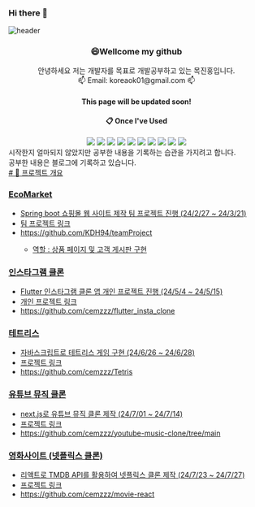 ### Hi there 👋

![header](https://capsule-render.vercel.app/api?type=waving&color=auto&height=300&section=header&text=hello%20world%20i`m%20JH&fontSize=70)


<h3 align="center">😄Wellcome my github</h3>
<div align="center">
 안녕하세요 저는 개발자를 목표로 개발공부하고 있는 목진홍입니다.
</div>

<div align="center">
  📫 Email: koreaok01@gmail.com 📫
</div>
<div align="center">
  <h4>This page will be updated soon!</h4>
</div>

<div align="center">
  
####  :clipboard: Once I've Used 
</div>

<div align="center">
  <img src="https://img.shields.io/badge/JAVA-007396?style=for-the-badge&logo=Java&logoColor=white">
  <img src="https://img.shields.io/badge/JavaScript-F7DF1E?style=for-the-badge&logo=JavaScript&logoColor=white">
  <img src="https://img.shields.io/badge/Spring-6DB33F?style=for-the-badge&logo=Spring&logoColor=white">
  <img src="https://img.shields.io/badge/HTML5-E34F26?style=for-the-badge&logo=HTML5&logoColor=white">
  <img src="https://img.shields.io/badge/CSS3-1572B6?style=for-the-badge&logo=CSS3&logoColor=white">
  <img src="https://img.shields.io/badge/MySQL-4479A1?style=for-the-badge&logo=MySQL&logoColor=white">
  <img src="https://img.shields.io/badge/Oracle-F80000?style=for-the-badge&logo=Oracle&logoColor=white"> 
  <img src="https://img.shields.io/badge/Flutter-02569B?style=for-the-badge&logo=Flutter&logoColor=white"> 
  <img src="https://img.shields.io/badge/Dart-0175C2?style=for-the-badge&logo=Dart&logoColor=white"> 
  <img src="https://img.shields.io/badge/Firebase-FFCA28?style=for-the-badge&logo=Firebase&logoColor=white"> 
</div>

<div> 시작한지 얼마되지 않았지만 공부한 내용을 기록하는 습관을 가지려고 합니다.</div>
<div> 공부한 내용은 블로그에 기록하고 있습니다.</div>
<a href="https://blog.naver.com/jhcemzzz">
# 📑 프로젝트 개요 
<div>
 <h3> EcoMarket </h3>
 <ul>
  <li>Spring boot 쇼핑몰 웹 사이트 제작 팀 프로젝트 진행 (24/2/27 ~ 24/3/21)</li>
  <li>팀 프로젝트 링크 </li>
  <li>https://github.com/KDH94/teamProject</li>
  <ul>
   <li> 역할 : 상품 페이지 및 고객 게시판 구현</li> 
  </ul>
</ul>
</div>

<div></div>


<div>
 <h3>인스타그램 클론</h3>
 <ul>
  <li>Flutter 인스타그램 클론 앱 개인 프로젝트 진행 (24/5/4 ~ 24/5/15)</li>
 <li>개인 프로젝트 링크 </li>
 <li>https://github.com/cemzzz/flutter_insta_clone</li>
 </ul>
</div>

<div></div>

<div>
 <h3> 테트리스 </h3>
 <ul>
  <li>자바스크립트로 테트리스 게임 구현 (24/6/26 ~ 24/6/28)</li>
  <li>프로젝트 링크 </li>
  <li>https://github.com/cemzzz/Tetris</li>
</ul>
</div>

<div></div>

<div>
 <h3> 유튜브 뮤직 클론 </h3>
 <ul>
  <li> next.js로 유튜브 뮤직 클론 제작 (24/7/01 ~ 24/7/14)</li>
  <li>프로젝트 링크 </li>
  <li> https://github.com/cemzzz/youtube-music-clone/tree/main </li>
</ul>
</div>

<div></div>

<div>
 <h3> 영화사이트 (넷플릭스 클론) </h3>
 <ul>
  <li>리액트로 TMDB API를 활용하여 넷플릭스 클론 제작 (24/7/23 ~ 24/7/27)</li>
  <li>프로젝트 링크 </li>
  <li> https://github.com/cemzzz/movie-react </li>
</ul>
</div>



<!--
**cemzzz/cemzzz** is a ✨ _special_ ✨ repository because its `README.md` (this file) appears on your GitHub profile.

Here are some ideas to get you started:

- 🔭 I’m currently working on ...
- 🌱 I’m currently learning ...
- 👯 I’m looking to collaborate on ...
- 🤔 I’m looking for help with ...
- 💬 Ask me about ...
- 📫 How to reach me: ...
- 😄 Pronouns: ...
- ⚡ Fun fact: ...
-->
